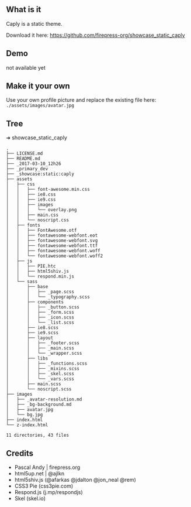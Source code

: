 ## What is it
Caply is a static theme.

Download it here:
https://github.com/firepress-org/showcase_static_caply

## Demo
not available yet

## Make it your own
Use your own profile picture and replace the existing file here: `./assets/images/avatar.jpg`

## Tree
➜  showcase_static_caply
```
.
├── LICENSE.md
├── README.md
├── _2017-03-10_12h26
├── _primary_dev
├── _showcase:static:caply
├── assets
│   ├── css
│   │   ├── font-awesome.min.css
│   │   ├── ie8.css
│   │   ├── ie9.css
│   │   ├── images
│   │   │   └── overlay.png
│   │   ├── main.css
│   │   └── noscript.css
│   ├── fonts
│   │   ├── FontAwesome.otf
│   │   ├── fontawesome-webfont.eot
│   │   ├── fontawesome-webfont.svg
│   │   ├── fontawesome-webfont.ttf
│   │   ├── fontawesome-webfont.woff
│   │   └── fontawesome-webfont.woff2
│   ├── js
│   │   ├── PIE.htc
│   │   ├── html5shiv.js
│   │   └── respond.min.js
│   └── sass
│       ├── base
│       │   ├── _page.scss
│       │   └── _typography.scss
│       ├── components
│       │   ├── _button.scss
│       │   ├── _form.scss
│       │   ├── _icon.scss
│       │   └── _list.scss
│       ├── ie8.scss
│       ├── ie9.scss
│       ├── layout
│       │   ├── _footer.scss
│       │   ├── _main.scss
│       │   └── _wrapper.scss
│       ├── libs
│       │   ├── _functions.scss
│       │   ├── _mixins.scss
│       │   ├── _skel.scss
│       │   └── _vars.scss
│       ├── main.scss
│       └── noscript.scss
├── images
│   ├── _avatar-resolution.md
│   ├── _bg-background.md
│   ├── avatar.jpg
│   └── bg.jpg
├── index.html
└── z-index.html

11 directories, 43 files
```

## Credits

- Pascal Andy | firepress.org
- html5up.net | @ajlkn
- html5shiv.js (@afarkas @jdalton @jon_neal @rem)
- CSS3 Pie (css3pie.com)
- Respond.js (j.mp/respondjs)
- Skel (skel.io)
